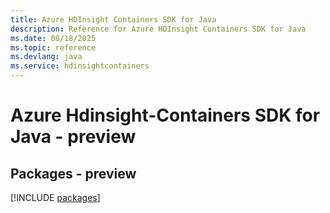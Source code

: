 ```yaml
---
title: Azure HDInsight Containers SDK for Java
description: Reference for Azure HDInsight Containers SDK for Java
ms.date: 08/18/2025
ms.topic: reference
ms.devlang: java
ms.service: hdinsightcontainers
---
```

# Azure Hdinsight-Containers SDK for Java - preview
## Packages - preview
[!INCLUDE [packages](hdinsight-containers-index.md)]